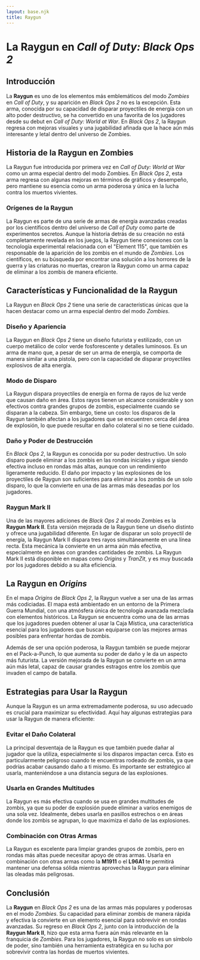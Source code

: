 ```yaml
---
layout: base.njk
title: Raygun
---
```

# La **Raygun** en *Call of Duty: Black Ops 2*

## **Introducción**

La **Raygun** es uno de los elementos más emblemáticos del modo *Zombies* en *Call of Duty*, y su aparición en *Black Ops 2* no es la excepción. Esta arma, conocida por su capacidad de disparar proyectiles de energía con un alto poder destructivo, se ha convertido en una favorita de los jugadores desde su debut en *Call of Duty: World at War*. En *Black Ops 2*, la Raygun regresa con mejoras visuales y una jugabilidad afinada que la hace aún más interesante y letal dentro del universo de Zombies.

## **Historia de la Raygun en Zombies**

La Raygun fue introducida por primera vez en *Call of Duty: World at War* como un arma especial dentro del modo Zombies. En *Black Ops 2*, esta arma regresa con algunas mejoras en términos de gráficos y desempeño, pero mantiene su esencia como un arma poderosa y única en la lucha contra los muertos vivientes.

### **Orígenes de la Raygun**

La Raygun es parte de una serie de armas de energía avanzadas creadas por los científicos dentro del universo de *Call of Duty* como parte de experimentos secretos. Aunque la historia detrás de su creación no está completamente revelada en los juegos, la Raygun tiene conexiones con la tecnología experimental relacionada con el "Element 115", que también es responsable de la aparición de los zombis en el mundo de *Zombies*. Los científicos, en su búsqueda por encontrar una solución a los horrores de la guerra y las criaturas no muertas, crearon la Raygun como un arma capaz de eliminar a los zombis de manera eficiente.

## **Características y Funcionalidad de la Raygun**

La Raygun en *Black Ops 2* tiene una serie de características únicas que la hacen destacar como un arma especial dentro del modo *Zombies*.

### **Diseño y Apariencia**

La Raygun en *Black Ops 2* tiene un diseño futurista y estilizado, con un cuerpo metálico de color verde fosforescente y detalles luminosos. Es un arma de mano que, a pesar de ser un arma de energía, se comporta de manera similar a una pistola, pero con la capacidad de disparar proyectiles explosivos de alta energía.

### **Modo de Disparo**

La Raygun dispara proyectiles de energía en forma de rayos de luz verde que causan daño en área. Estos rayos tienen un alcance considerable y son efectivos contra grandes grupos de zombis, especialmente cuando se disparan a la cabeza. Sin embargo, tiene un costo: los disparos de la Raygun también afectan a los jugadores que se encuentren cerca del área de explosión, lo que puede resultar en daño colateral si no se tiene cuidado.

### **Daño y Poder de Destrucción**

En *Black Ops 2*, la Raygun es conocida por su poder destructivo. Un solo disparo puede eliminar a los zombis en las rondas iniciales y sigue siendo efectiva incluso en rondas más altas, aunque con un rendimiento ligeramente reducido. El daño por impacto y las explosiones de los proyectiles de Raygun son suficientes para eliminar a los zombis de un solo disparo, lo que la convierte en una de las armas más deseadas por los jugadores.

### **Raygun Mark II**

Una de las mayores adiciones de *Black Ops 2* al modo Zombies es la **Raygun Mark II**. Esta versión mejorada de la Raygun tiene un diseño distinto y ofrece una jugabilidad diferente. En lugar de disparar un solo proyectil de energía, la Raygun Mark II dispara tres rayos simultáneamente en una línea recta. Esta mecánica la convierte en un arma aún más efectiva, especialmente en áreas con grandes cantidades de zombis. La Raygun Mark II está disponible en mapas como *Origins* y *TranZit*, y es muy buscada por los jugadores debido a su alta eficiencia.

## **La Raygun en *Origins***

En el mapa *Origins* de *Black Ops 2*, la Raygun vuelve a ser una de las armas más codiciadas. El mapa está ambientado en un entorno de la Primera Guerra Mundial, con una atmósfera única de tecnología avanzada mezclada con elementos históricos. La Raygun se encuentra como una de las armas que los jugadores pueden obtener al usar la Caja Mística, una característica esencial para los jugadores que buscan equiparse con las mejores armas posibles para enfrentar hordas de zombis.

Además de ser una opción poderosa, la Raygun también se puede mejorar en el Pack-a-Punch, lo que aumenta su poder de daño y le da un aspecto más futurista. La versión mejorada de la Raygun se convierte en un arma aún más letal, capaz de causar grandes estragos entre los zombis que invaden el campo de batalla.

## **Estrategias para Usar la Raygun**

Aunque la Raygun es un arma extremadamente poderosa, su uso adecuado es crucial para maximizar su efectividad. Aquí hay algunas estrategias para usar la Raygun de manera eficiente:

### **Evitar el Daño Colateral**

La principal desventaja de la Raygun es que también puede dañar al jugador que la utiliza, especialmente si los disparos impactan cerca. Esto es particularmente peligroso cuando te encuentras rodeado de zombis, ya que podrías acabar causando daño a ti mismo. Es importante ser estratégico al usarla, manteniéndose a una distancia segura de las explosiones.

### **Usarla en Grandes Multitudes**

La Raygun es más efectiva cuando se usa en grandes multitudes de zombis, ya que su poder de explosión puede eliminar a varios enemigos de una sola vez. Idealmente, debes usarla en pasillos estrechos o en áreas donde los zombis se agrupan, lo que maximiza el daño de las explosiones.

### **Combinación con Otras Armas**

La Raygun es excelente para limpiar grandes grupos de zombis, pero en rondas más altas puede necesitar apoyo de otras armas. Usarla en combinación con otras armas como la **M1911** o el **L96A1** te permitirá mantener una defensa sólida mientras aprovechas la Raygun para eliminar las oleadas más peligrosas.

## **Conclusión**

La **Raygun** en *Black Ops 2* es una de las armas más populares y poderosas en el modo *Zombies*. Su capacidad para eliminar zombis de manera rápida y efectiva la convierte en un elemento esencial para sobrevivir en rondas avanzadas. Su regreso en *Black Ops 2*, junto con la introducción de la **Raygun Mark II**, hizo que esta arma fuera aún más relevante en la franquicia de *Zombies*. Para los jugadores, la Raygun no solo es un símbolo de poder, sino también una herramienta estratégica en su lucha por sobrevivir contra las hordas de muertos vivientes.

